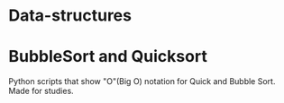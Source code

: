 # Data-structures 
# BubbleSort and Quicksort

Python scripts that show "O"(Big O) notation for Quick and Bubble Sort.
Made for studies.

